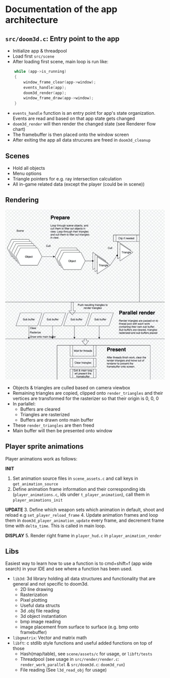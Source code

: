# Documentation of the app architecture

## `src/doom3d.c`: Entry point to the app

- Initialize app & threadpool
- Load first `src/scene`
- After loading first scene, main loop is run like:

```c
	while (app->is_running)
	{
		window_frame_clear(app->window);
		events_handle(app);
		doom3d_render(app);
		window_frame_draw(app->window);
	}
```

- `events_handle` function is an entry point for app's state organization. Events are read and based on that app state gets changed
- `doom3d_render` will then render the changed state (see Renderer flow chart)
- The framebuffer is then placed onto the window screen
- After exiting the app all data strucures are freed in `doom3d_cleanup`

## Scenes

- Hold all objects
- Menu options
- Triangle pointers for e.g. ray intersection calculation
- All in-game related data (except the player (could be in scene))

## Rendering

![Render flowchart](assets/img/render_architecture.jpg)

- Objects & triangles are culled based on camera viewbox
- Remaining triangles are copied, clipped onto `render_triangles` and their vertices are transformed for the rasterizer so that their origin is 0, 0, 0
- In parlallel:
  - Buffers are cleared
  - Triangles are rasterized
  - Buffers are drawn onto main buffer
- These `render_triangles` are then freed
- Main buffer will then be presented onto window

## Player sprite animations

Player animations work as follows:

**INIT**
1. Set animation source files in `scene_assets.c` and call keys in `get_animation_source`
2. Define animation frame information and their corresponding ids
(`player_animations.c`, ids under `t_player_animation`), call them in `player_animations_init`

**UPDATE**
3. Define which weapon sets which animation in default, shoot and reload
e.g `set_player_reload_frame`
4. Update animation frames and loop them in `doom3d_player_animation_update`
every frame, and decrement frame time with `delta_time`. This is called in main loop.

**DISPLAY**
5. Render right frame in `player_hud.c` in `player_animation_render`

## Libs

Easiest way to learn how to use a function is to cmd+shift+f (app wide search) in your IDE and see where a function has been used.

- `lib3d`: 3d library holding all data structures and functionality that are general and not specific to doom3d.
  - 2D line drawing
  - Rasterization
  - Pixel plotting
  - Useful data structs
  - 3d .obj file reading
  - 3d object instantiation
  - bmp image reading
  - image placement from surface to surface (e.g. bmp onto framebuffer)
- `libgmatrix`: Vector and matrix math
- `libft`: c stdlib style functions and useful added functions on top of those
  - Hash(map/table), see `scene/assets/c` for usage, or `libft/tests`
  - Threadpool (see usage in `src/render/render.c`: `render_work_parallel` & `src/doom3d.c`: `doom3d_run`)
  - File reading (See `l3d_read_obj` for usage)
